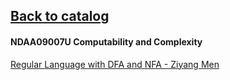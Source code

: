 ## [Back to catalog](/UCPH_courses)

#### NDAA09007U Computability and Complexity

[Regular Language with DFA and NFA - Ziyang Men](https://www.cnblogs.com/romaLzhih/p/14410469.html)
